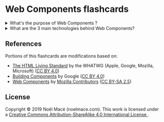 # Web Components flashcards

<details><summary>What's the purpose of Web Components ?</summary>
<p>

- create **reusable** components
- w/ vanilla JS/HTML/CSS only!
- without fear of code collisions

</p>
</details>

<details>
<summary>What are the 3 main technologies behind Web Components?</summary>
<p>

- Custom elements
- Shadow DOM
- HTML Templates

</p>
</details>

## References

Portions of this flashcards are modifications based on:

- [The HTML Living Standard](https://html.spec.whatwg.org/) by the WHATWG
  (Apple, Google, Mozilla, Microsoft) ([CC BY 4.0][by4])
- [Building
  Components](https://developers.google.com/web/fundamentals/web-components/) by
  Google ([CC BY 4.0][by4])
- [Web Components](https://developer.mozilla.org/en-US/docs/Web/Web_Components)
  by [Mozilla
  Contributors](https://developer.mozilla.org/en-US/docs/Web/Web_Components$history)
  ([CC BY-SA 2.5][bysa25])

## License

Copyright © 2019 Noël Macé (noelmace.com). This work is licensed under a <a
rel="license" href="http://creativecommons.org/licenses/by-sa/4.0/"> Creative
Commons Attribution-ShareAlike 4.0 International License </a>.

<!-- references -->

  [by4]: https://creativecommons.org/licenses/by/4.0/
  [bysa25]: http://creativecommons.org/licenses/by-sa/2.5/
